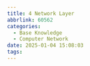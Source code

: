 ```yaml
---
title: 4 Network Layer
abbrlink: 60562
categories:
  - Base Knowledge
  - Computer Network
date: 2025-01-04 15:08:03
tags:
---
```



